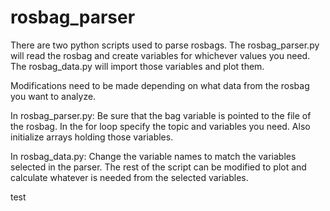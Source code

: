 # rosbag_parser
There are two python scripts used to parse rosbags.  The rosbag_parser.py will read the rosbag and create variables for whichever values you need.  The rosbag_data.py will import those variables and plot them.

Modifications need to be made depending on what data from the rosbag you want to analyze.

In rosbag_parser.py:
Be sure that the bag variable is pointed to the file of the rosbag.
In the for loop specify the topic and variables you need.  Also initialize arrays holding those variables.

In rosbag_data.py:
Change the variable names to match the variables selected in the parser.
The rest of the script can be modified to plot and calculate whatever is needed from the selected variables.

test
